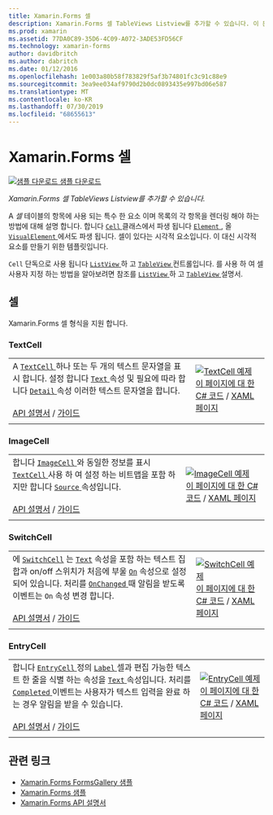 ```yaml
---
title: Xamarin.Forms 셀
description: Xamarin.Forms 셀 TableViews Listview를 추가할 수 있습니다. 이 문서에서는 Xamarin.Forms에 포함 된 셀을 나열 합니다.
ms.prod: xamarin
ms.assetid: 77DA0C89-35D6-4C09-A072-3ADE53FD56CF
ms.technology: xamarin-forms
author: davidbritch
ms.author: dabritch
ms.date: 01/12/2016
ms.openlocfilehash: 1e003a80b58f783829f5af3b74801fc3c91c88e9
ms.sourcegitcommit: 3ea9ee034af9790d2b0dc0893435e997bd06e587
ms.translationtype: MT
ms.contentlocale: ko-KR
ms.lasthandoff: 07/30/2019
ms.locfileid: "68655613"
---
```

# <a name="xamarinforms-cells"></a>Xamarin.Forms 셀

[![샘플 다운로드](~/media/shared/download.png) 샘플 다운로드](https://docs.microsoft.com/samples/xamarin/xamarin-forms-samples/formsgallery)

_Xamarin.Forms 셀 TableViews Listview를 추가할 수 있습니다._

A *셀* 테이블의 항목에 사용 되는 특수 한 요소 이며 목록의 각 항목을 렌더링 해야 하는 방법에 대해 설명 합니다. 합니다 [ `Cell` ](xref:Xamarin.Forms.Cell) 클래스에서 파생 됩니다 [ `Element` ](xref:Xamarin.Forms.Element), 올 [ `VisualElement` ](xref:Xamarin.Forms.Element) 에서도 파생 됩니다. 셀이 있다는 시각적 요소입니다. 이 대신 시각적 요소를 만들기 위한 템플릿입니다.

`Cell` 단독으로 사용 됩니다 [ `ListView` ](views.md#listView) 하 고 [ `TableView` ](views.md#tableView) 컨트롤입니다. 를 사용 하 여 셀 사용자 지정 하는 방법을 알아보려면 참조를 [ `ListView` ](~/xamarin-forms/user-interface/listview/index.md) 하 고 [ `TableView` ](~/xamarin-forms/user-interface/tableview.md) 설명서.

## <a name="cells"></a>셀

Xamarin.Forms 셀 형식을 지원 합니다.

<a name="textCell" />

### <a name="textcell"></a>TextCell

|     |     |
| --- | --- |
| A [ `TextCell` ](xref:Xamarin.Forms.TextCell) 하나 또는 두 개의 텍스트 문자열을 표시 합니다. 설정 합니다 [ `Text` ](xref:Xamarin.Forms.TextCell.Text) 속성 및 필요에 따라 합니다 [ `Detail` ](xref:Xamarin.Forms.TextCell.Detail) 속성 이러한 텍스트 문자열을 합니다.<br /><br />[API 설명서](xref:Xamarin.Forms.TextCell) / [가이드](~/xamarin-forms/user-interface/listview/customizing-cell-appearance.md#TextCell) | [![TextCell 예제](cells-images/TextCell.png "TextCell 예제")](cells-images/TextCell-Large.png#lightbox "TextCell 예제")<br />[이 페이지에 대 한 C# 코드](https://github.com/xamarin/xamarin-forms-samples/blob/master/FormsGallery/FormsGallery/FormsGallery/CodeExamples/TextCellDemoPage.cs) / [XAML 페이지](https://github.com/xamarin/xamarin-forms-samples/blob/master/FormsGallery/FormsGallery/FormsGallery/XamlExamples/TextCellDemoPage.xaml) |
|     |     |

### <a name="imagecell"></a>ImageCell

|     |     |
| --- | --- |
| 합니다 [ `ImageCell` ](xref:Xamarin.Forms.ImageCell) 와 동일한 정보를 표시 [ `TextCell` ](#textCell) 사용 하 여 설정 하는 비트맵을 포함 하지만 합니다 [ `Source` ](xref:Xamarin.Forms.Image.Source) 속성입니다.<br /><br />[API 설명서](xref:Xamarin.Forms.ImageCell) / [가이드](~/xamarin-forms/user-interface/listview/customizing-cell-appearance.md#ImageCell) | [![ImageCell 예제](cells-images/ImageCell.png "ImageCell 예제")](cells-images/ImageCell-Large.png#lightbox "ImageCell 예제")<br />[이 페이지에 대 한 C# 코드](https://github.com/xamarin/xamarin-forms-samples/blob/master/FormsGallery/FormsGallery/FormsGallery/CodeExamples/ImageCellDemoPage.cs) / [XAML 페이지](https://github.com/xamarin/xamarin-forms-samples/blob/master/FormsGallery/FormsGallery/FormsGallery/XamlExamples/ImageCellDemoPage.xaml) |
|     |     |

### <a name="switchcell"></a>SwitchCell

|     |     |
| --- | --- |
| 에 [`SwitchCell`](xref:Xamarin.Forms.SwitchCell) 는 [`Text`](xref:Xamarin.Forms.SwitchCell.Text) 속성을 포함 하는 텍스트 집합과 on/off 스위치가 처음에 부울 [`On`](xref:Xamarin.Forms.SwitchCell.On) 속성으로 설정 되어 있습니다. 처리를 [ `OnChanged` ](xref:Xamarin.Forms.SwitchCell.OnChanged) 때 알림을 받도록 이벤트는 `On` 속성 변경 합니다.<br /><br />[API 설명서](xref:Xamarin.Forms.SwitchCell) / [가이드](~/xamarin-forms/user-interface/tableview.md#switchcell) | [![SwitchCell 예제](cells-images/SwitchCell.png "SwitchCell 예제")](cells-images/SwitchCell-Large.png#lightbox "SwitchCell 예제")<br />[이 페이지에 대 한 C# 코드](https://github.com/xamarin/xamarin-forms-samples/blob/master/FormsGallery/FormsGallery/FormsGallery/CodeExamples/SwitchCellDemoPage.cs) / [XAML 페이지](https://github.com/xamarin/xamarin-forms-samples/blob/master/FormsGallery/FormsGallery/FormsGallery/XamlExamples/SwitchCellDemoPage.xaml) |
|     |     |

### <a name="entrycell"></a>EntryCell

|     |     |
| --- | --- |
| 합니다 [ `EntryCell` ](xref:Xamarin.Forms.EntryCell) 정의 [ `Label` ](xref:Xamarin.Forms.EntryCell.Label) 셀과 편집 가능한 텍스트 한 줄을 식별 하는 속성을 [ `Text` ](xref:Xamarin.Forms.EntryCell.Text) 속성입니다. 처리를 [ `Completed` ](xref:Xamarin.Forms.EntryCell.Completed) 이벤트는 사용자가 텍스트 입력을 완료 하는 경우 알림을 받을 수 있습니다.<br /><br />[API 설명서](xref:Xamarin.Forms.EntryCell) / [가이드](~/xamarin-forms/user-interface/tableview.md#entrycell) | [![EntryCell 예제](cells-images/EntryCell.png "EntryCell 예제")](cells-images/EntryCell-Large.png#lightbox "EntryCell 예제")<br />[이 페이지에 대 한 C# 코드](https://github.com/xamarin/xamarin-forms-samples/blob/master/FormsGallery/FormsGallery/FormsGallery/CodeExamples/EntryCellDemoPage.cs) / [XAML 페이지](https://github.com/xamarin/xamarin-forms-samples/blob/master/FormsGallery/FormsGallery/FormsGallery/XamlExamples/EntryCellDemoPage.xaml) |
|     |     |


## <a name="related-links"></a>관련 링크

- [Xamarin.Forms FormsGallery 샘플](https://docs.microsoft.com/samples/xamarin/xamarin-forms-samples/formsgallery)
- [Xamarin.Forms 샘플](https://docs.microsoft.com/samples/browse/?products=xamarin&term=Xamarin.Forms)
- [Xamarin.Forms API 설명서](https://docs.microsoft.com/dotnet/api/xamarin.forms?view=xamarin-forms)

